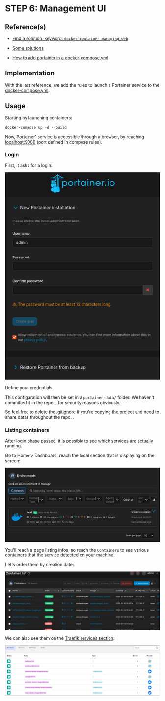 # STEP 6: Management UI

## Reference(s)

* [Find a solution, keyword: `docker container managing web`](https://search.brave.com/search?q=docker+container+managing+web)

* [Some solutions](https://karthi-net.medium.com/top-6-gui-tools-for-managing-docker-environments-ee2d69ba5a4f)

* [How to add portainer in a docker-compose.yml](https://jacar.es/en/como-instalar-portainer-con-docker-compose/)

## Implementation

With the last reference, we add the rules to launch a Portainer service to the [docker-compose.yml](docker-compose.yml).

## Usage

Starting by launching containers:

```shell
docker-compose up -d --build
```

Now, Portainer' service is accessible through a browser, by reaching [localhost:9000](http://localhost:9000) (port defined in compose rules).

### Login

First, it asks for a login:

![pic-portainer-login](pics/portainer-1stLogin.png)

Define your credentials.

This configuration will then be set in a `portainer-data/` folder. We haven't committed it in the repo. , for security reasons obviously.

So feel free to delete the [.gitignore](.gitignore) if you're copying the project and need to share datas throughout the repo. .

### Listing containers

After login phase passed, it is possible to see which services are actually running.

Go to Home \> Dashboard, reach the local section that is displaying on the screen:

![pic-portainer-dashboard](pics/portainer-dashboard.png)

You'll reach a page listing infos, so reach the `Containers` to see various containers that the service detected on your machine.

Let's order them by creation date:

![pic-portainer-containers](pics/portainer0-atStart.png)

We can also see them on the [Traefik services section](http://localhost:8999/dashboard/#/http/services):

![pic-traefik-containers](pics/traefik0-atStart.png)


